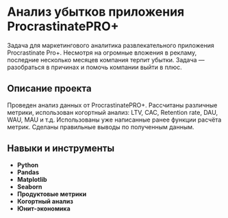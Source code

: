# Анализ убытков приложения ProcrastinatePRO+

Задача для маркетингового аналитика развлекательного приложения Procrastinate Pro+. Несмотря на огромные вложения в рекламу, последние несколько месяцев компания терпит убытки. Задача — разобраться в причинах и помочь компании выйти в плюс.

## Описание проекта

Проведен анализ данных от ProcrastinatePRO+.
Рассчитаны различные метрики, использован когортный анализ: LTV, CAC, Retention rate, DAU, WAU, MAU и т.д. Использованы уже написанные ранее функции расчёта метрик. Сделаны правильные выводы по полученным данным.


## Навыки и инструменты

- **Python**
- **Pandas**
- **Matplotlib**
- **Seaborn**
- **Продуктовые метрики**
- **Когортный анализ**
- **Юнит-экономика**
